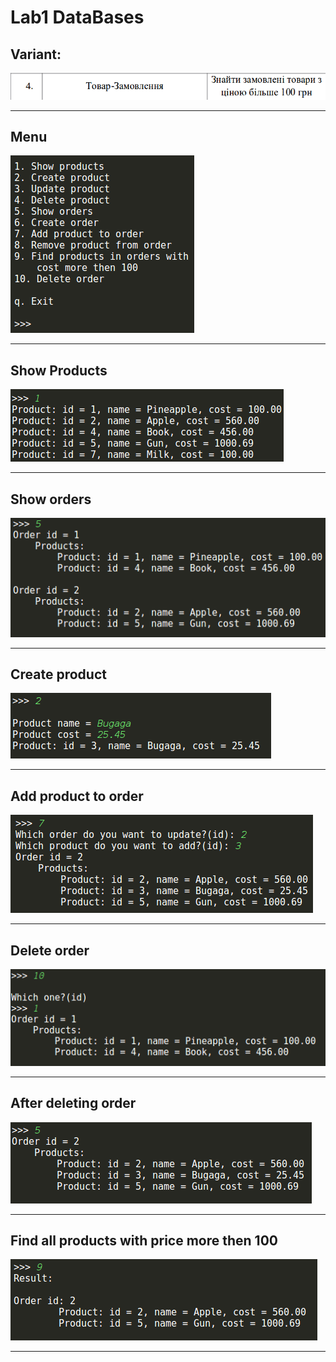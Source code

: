 Lab1 DataBases
============
Variant:
---
![Variant](./pic/var.png)
***
Menu
------------
![Menu](./pic/p1.png)
***
Show Products
------------
![Show Products](./pic/p2.png)
***
Show orders
------------
![Show orders](./pic/p3.png)
***
Create product
------------
![Create product](./pic/p4.png)
***
Add product to order
------------
![Add product to order](./pic/p5.png)
***
Delete order
------------
![Delete order](./pic/p6.png)
***
After deleting order
------------
![After deleting order](./pic/p7.png)
***
Find all products with price more then 100
------------
![Find all products with price more then 100](./pic/p8.png)
***